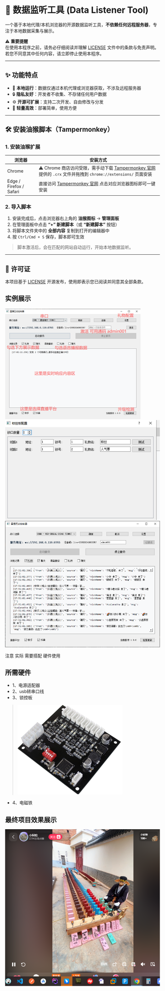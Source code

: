 # 📡 数据监听工具 (Data Listener Tool)

一个基于本地代理/本机浏览器的开源数据监听工具，**不依赖任何远程服务器**，专注于本地数据采集与展示。  

⚠️ **重要提醒**  
在使用本程序之前，请务必仔细阅读并理解 [LICENSE](./LICENSE) 文件中的条款与免责声明。  
若您不同意其中任何内容，请立即停止使用本程序。  

---

## ✨ 功能特点
- 📍 **本地运行**：数据仅通过本机代理或浏览器获取，不涉及远程服务器  
- 🔒 **隐私友好**：开发者不收集、不存储任何用户数据  
- ⚙️ **开源可扩展**：支持二次开发、自由修改与分发  
- 🚀 **轻量高效**：部署简单，使用方便  

---

## 🛠️ 安装油猴脚本（Tampermonkey）

### 1. 安装油猴扩展
| 浏览器 | 安装方式 |
|--------|----------|
| Chrome | ⚠️ Chrome 商店访问受限，需手动下载 [Tampermonkey 官网](https://www.tampermonkey.net/index.php?browser=chrome) 提供的 `.crx` 文件并拖拽到 `chrome://extensions/` 页面安装 |
| Edge / Firefox / Safari | 直接访问 [Tampermonkey 官网](https://www.tampermonkey.net/index.php?browser=chrome) 点击对应浏览器图标即可一键安装 |

### 2. 导入脚本
1. 安装完成后，点击浏览器右上角的 **油猴图标** → **管理面板**  
2. 在管理面板中点击 **“+” 新建脚本**（或 **“新建脚本”** 按钮）  
3. 将脚本文件夹中的 **全部内容** 复制到打开的编辑器中  
4. 按 `Ctrl/Cmd + S` 保存，脚本即可生效  

> 脚本激活后，会在匹配的网站自动运行，开始本地数据监听。

---

## 📄 许可证
本项目基于 [LICENSE](./LICENSE) 开源发布，使用即表示您已阅读并同意其全部条款。

## 实例展示
![主页面](./softImg/main.png)
![礼物设置](./softImg/setting.png)
![数据采集](./softImg/shuju.png)

注意 实际 需要搭配 硬件使用 

## 所需硬件 
- 1、电源适配器 
- 2、usb转串口线
- 3、锁控板
> ![device](./softImg/lockdevice.png)
- 4、电磁铁

## 最终项目效果展示 
![cando](./softImg/cando.png)